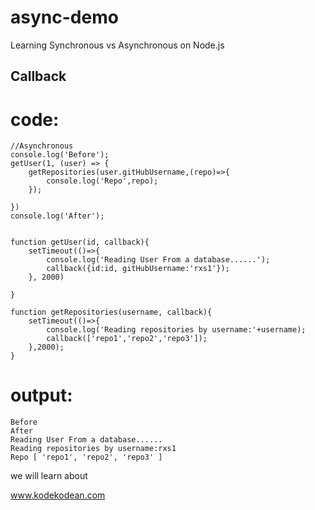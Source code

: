 # async-demo
Learning Synchronous vs Asynchronous on Node.js  

## Callback


# code:
```
//Asynchronous
console.log('Before');
getUser(1, (user) => {
    getRepositories(user.gitHubUsername,(repo)=>{
        console.log('Repo',repo);
    });

})
console.log('After');


function getUser(id, callback){
    setTimeout(()=>{
        console.log('Reading User From a database......');
        callback({id:id, gitHubUsername:'rxs1'});
    }, 2000)
    
}

function getRepositories(username, callback){
    setTimeout(()=>{
        console.log('Reading repositories by username:'+username);
        callback(['repo1','repo2','repo3']);
    },2000);
}
```


# output:
```
Before
After
Reading User From a database......
Reading repositories by username:rxs1
Repo [ 'repo1', 'repo2', 'repo3' ]
```
we will learn about



www.kodekodean.com
